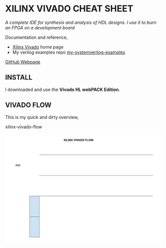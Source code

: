 # XILINX VIVADO CHEAT SHEET

_A complete IDE for synthesis and analysis of HDL designs. I use it to
burn an FPGA on a development board_

Documentation and reference,

* [Xilinx Vivado](https://www.xilinx.com/products/design-tools/vivado.html)
  home page
* My verilog examples repo [my-systemverilog-examples](https://github.com/JeffDeCola/my-systemverilog-examples)

[GitHub Webpage](https://jeffdecola.github.io/my-cheat-sheets/)

## INSTALL

I downloaded and use the **Vivado HL webPACK Edition**.

## VIVADO FLOW

This is my quick and dirty overview,

xilinx-vivado-flow

![IMAGE - xilinx-vivado-flow - IMAGE](../../../../docs/pics/xilinx-vivado-flow.jpg)
